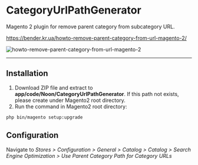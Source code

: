 # CategoryUrlPathGenerator

Magento 2 plugin for remove parent category from subcategory URL.

https://bender.kr.ua/howto-remove-parent-category-from-url-magento-2/

![howto-remove-parent-category-from-url-magento-2](https://bender.kr.ua/img/howto-remove-parent-category-from-url-magento-2-2.png)

***

## Installation
1. Download ZIP file and extract to **app/code/Noon/CategoryUrlPathGenerator**. If this path not exists, please create under Magento2 root directory.
2. Run the command in Magento2 root directory:

```
php bin/magento setup:upgrade
```

## Configuration

Navigate to *Stores > Configuration > General > Catalog > Catalog > Search Engine Optimization > Use Parent Category Path for Category URLs* 
